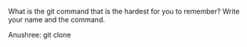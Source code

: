 What is the git command that is the hardest for you to remember?
Write your name and the command.

Anushree: git clone